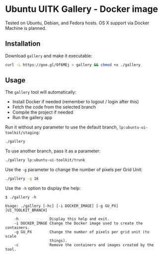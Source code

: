 # Ubuntu UITK Gallery - Docker image

Tested on Ubuntu, Debian, and Fedora hosts. OS X support via Docker Machine is planned.

## Installation

Download `gallery` and make it executable:

```sh
curl -L https://goo.gl/Of6MEj > gallery && chmod +x ./gallery
```

## Usage

The `gallery` tool will automatically:

- Install Docker if needed (remember to logout / login after this)
- Fetch the code from the selected branch
- Compile the project if needed
- Run the gallery app

Run it without any parameter to use the default branch, `lp:ubuntu-ui-toolkit/staging`:

```sh
./gallery
```

To use another branch, pass it as a parameter:

```sh
./gallery lp:ubuntu-ui-toolkit/trunk
```

Use the `-g` parameter to change the number of pixels per Grid Unit:

```sh
./gallery -g 16
```

Use the `-h` option to display the help:

```
$ ./gallery -h

Usage: ./gallery [-hc] [-i DOCKER_IMAGE] [-g GU_PX] [UI_TOOLKIT_BRANCH]

    -h              Display this help and exit.
    -i DOCKER_IMAGE Change the Docker image used to create the containers.
    -g GU_PX        Change the number of pixels per grid unit (to scale
                    things).
    -c              Remove the containers and images created by the tool.
```
